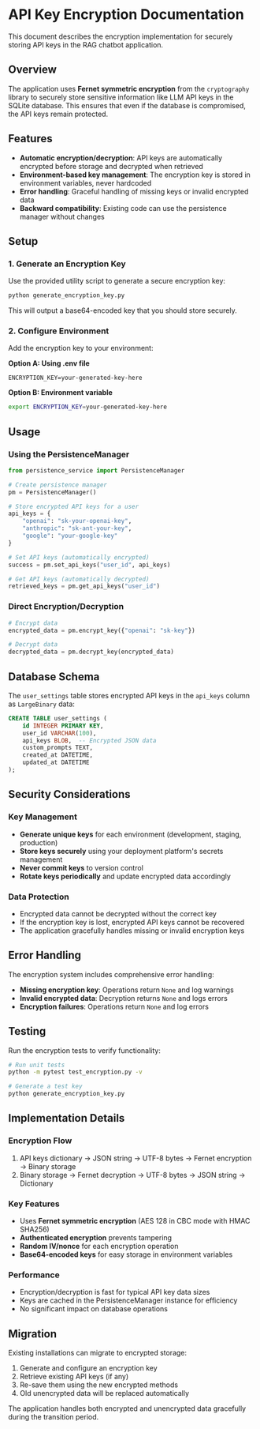 # API Key Encryption Documentation

This document describes the encryption implementation for securely storing API keys in the RAG chatbot application.

## Overview

The application uses **Fernet symmetric encryption** from the `cryptography` library to securely store sensitive information like LLM API keys in the SQLite database. This ensures that even if the database is compromised, the API keys remain protected.

## Features

- **Automatic encryption/decryption**: API keys are automatically encrypted before storage and decrypted when retrieved
- **Environment-based key management**: The encryption key is stored in environment variables, never hardcoded
- **Error handling**: Graceful handling of missing keys or invalid encrypted data
- **Backward compatibility**: Existing code can use the persistence manager without changes

## Setup

### 1. Generate an Encryption Key

Use the provided utility script to generate a secure encryption key:

```bash
python generate_encryption_key.py
```

This will output a base64-encoded key that you should store securely.

### 2. Configure Environment

Add the encryption key to your environment:

**Option A: Using .env file**
```env
ENCRYPTION_KEY=your-generated-key-here
```

**Option B: Environment variable**
```bash
export ENCRYPTION_KEY=your-generated-key-here
```

## Usage

### Using the PersistenceManager

```python
from persistence_service import PersistenceManager

# Create persistence manager
pm = PersistenceManager()

# Store encrypted API keys for a user
api_keys = {
    "openai": "sk-your-openai-key",
    "anthropic": "sk-ant-your-key",
    "google": "your-google-key"
}

# Set API keys (automatically encrypted)
success = pm.set_api_keys("user_id", api_keys)

# Get API keys (automatically decrypted)
retrieved_keys = pm.get_api_keys("user_id")
```

### Direct Encryption/Decryption

```python
# Encrypt data
encrypted_data = pm.encrypt_key({"openai": "sk-key"})

# Decrypt data
decrypted_data = pm.decrypt_key(encrypted_data)
```

## Database Schema

The `user_settings` table stores encrypted API keys in the `api_keys` column as `LargeBinary` data:

```sql
CREATE TABLE user_settings (
    id INTEGER PRIMARY KEY,
    user_id VARCHAR(100),
    api_keys BLOB,  -- Encrypted JSON data
    custom_prompts TEXT,
    created_at DATETIME,
    updated_at DATETIME
);
```

## Security Considerations

### Key Management
- **Generate unique keys** for each environment (development, staging, production)
- **Store keys securely** using your deployment platform's secrets management
- **Never commit keys** to version control
- **Rotate keys periodically** and update encrypted data accordingly

### Data Protection
- Encrypted data cannot be decrypted without the correct key
- If the encryption key is lost, encrypted API keys cannot be recovered
- The application gracefully handles missing or invalid encryption keys

## Error Handling

The encryption system includes comprehensive error handling:

- **Missing encryption key**: Operations return `None` and log warnings
- **Invalid encrypted data**: Decryption returns `None` and logs errors
- **Encryption failures**: Operations return `None` and log errors

## Testing

Run the encryption tests to verify functionality:

```bash
# Run unit tests
python -m pytest test_encryption.py -v

# Generate a test key
python generate_encryption_key.py
```

## Implementation Details

### Encryption Flow
1. API keys dictionary → JSON string → UTF-8 bytes → Fernet encryption → Binary storage
2. Binary storage → Fernet decryption → UTF-8 bytes → JSON string → Dictionary

### Key Features
- Uses **Fernet symmetric encryption** (AES 128 in CBC mode with HMAC SHA256)
- **Authenticated encryption** prevents tampering
- **Random IV/nonce** for each encryption operation
- **Base64-encoded keys** for easy storage in environment variables

### Performance
- Encryption/decryption is fast for typical API key data sizes
- Keys are cached in the PersistenceManager instance for efficiency
- No significant impact on database operations

## Migration

Existing installations can migrate to encrypted storage:

1. Generate and configure an encryption key
2. Retrieve existing API keys (if any)
3. Re-save them using the new encrypted methods
4. Old unencrypted data will be replaced automatically

The application handles both encrypted and unencrypted data gracefully during the transition period.